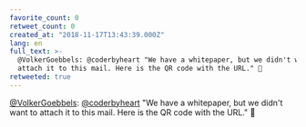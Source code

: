 ```yaml
---
favorite_count: 0
retweet_count: 0
created_at: "2018-11-17T13:43:39.000Z"
lang: en
full_text: >-
  @VolkerGoebbels: @coderbyheart "We have a whitepaper, but we didn't want to
  attach it to this mail. Here is the QR code with the URL." 🤔
retweeted: true
---
```


[@VolkerGoebbels](https://twitter.com/VolkerGoebbels):
[@coderbyheart](https://twitter.com/coderbyheart) "We have a whitepaper, but we
didn't want to attach it to this mail. Here is the QR code with the URL." 🤔
